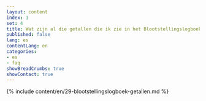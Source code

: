 ```yaml
---
layout: content
index: 1
set: 4
title: Wat zijn al die getallen die ik zie in het Blootstellingslogboek op mijn telefoon? 
published: false
lang: es
contentLang: en
categories:
- es
- faq
showBreadCrumbs: true
showContact: true
---
```

{% include content/en/29-blootstellingslogboek-getallen.md %}
